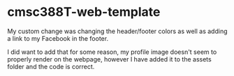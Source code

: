 # cmsc388T-web-template
My custom change was changing the header/footer colors as well as adding a link to my Facebook in the footer.

I did want to add that for some reason, my profile image doesn't seem to properly render on the webpage, however I have added it to the assets folder and the code is correct.
